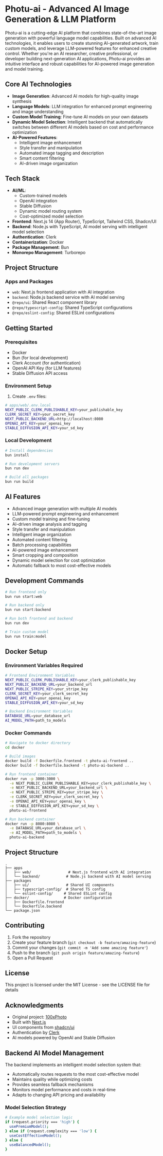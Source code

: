 # Photu-ai - Advanced AI Image Generation & LLM Platform

Photu-ai is a cutting-edge AI platform that combines state-of-the-art image generation with powerful language model capabilities. Built on advanced AI technologies, it enables users to create stunning AI-generated artwork, train custom models, and leverage LLM-powered features for enhanced creative control. Whether you're an AI researcher, creative professional, or developer building next-generation AI applications, Photu-ai provides an intuitive interface and robust capabilities for AI-powered image generation and model training.

## Core AI Technologies

- **Image Generation**: Advanced AI models for high-quality image synthesis
- **Language Models**: LLM integration for enhanced prompt engineering and image understanding
- **Custom Model Training**: Fine-tune AI models on your own datasets
- **Dynamic Model Selection**: Intelligent backend that automatically switches between different AI models based on cost and performance optimization
- **AI-Powered Features**:
  - Intelligent image enhancement
  - Style transfer and manipulation
  - Automated image tagging and description
  - Smart content filtering
  - AI-driven image organization

## Tech Stack

- **AI/ML**: 
  - Custom-trained models
  - OpenAI integration
  - Stable Diffusion
  - Dynamic model routing system
  - Cost-optimized model selection
- **Frontend**: Next.js 14 (App Router), TypeScript, Tailwind CSS, Shadcn/UI
- **Backend**: Node.js with TypeScript, AI model serving with intelligent model selection
- **Authentication**: Clerk
- **Containerization**: Docker
- **Package Management**: Bun
- **Monorepo Management**: Turborepo

## Project Structure

### Apps and Packages

- `web`: Next.js frontend application with AI integration
- `backend`: Node.js backend service with AI model serving
- `@repo/ui`: Shared React component library
- `@repo/typescript-config`: Shared TypeScript configurations
- `@repo/eslint-config`: Shared ESLint configurations

## Getting Started

### Prerequisites

- Docker
- Bun (for local development)
- Clerk Account (for authentication)
- OpenAI API Key (for LLM features)
- Stable Diffusion API access

### Environment Setup

1. Create `.env` files:

```bash
# apps/web/.env.local
NEXT_PUBLIC_CLERK_PUBLISHABLE_KEY=your_publishable_key
CLERK_SECRET_KEY=your_secret_key
NEXT_PUBLIC_BACKEND_URL=http://localhost:8080
OPENAI_API_KEY=your_openai_key
STABLE_DIFFUSION_API_KEY=your_sd_key
```

### Local Development

```bash
# Install dependencies
bun install

# Run development servers
bun run dev

# Build all packages
bun run build
```

## AI Features

- Advanced image generation with multiple AI models
- LLM-powered prompt engineering and enhancement
- Custom model training and fine-tuning
- AI-driven image analysis and tagging
- Style transfer and manipulation
- Intelligent image organization
- Automated content filtering
- Batch processing capabilities
- AI-powered image enhancement
- Smart cropping and composition
- Dynamic model selection for cost optimization
- Automatic fallback to most cost-effective models

## Development Commands

```bash
# Run frontend only
bun run start:web

# Run backend only
bun run start:backend

# Run both frontend and backend
bun run dev

# Train custom model
bun run train:model
```

## Docker Setup

### Environment Variables Required

```bash
# Frontend Environment Variables
NEXT_PUBLIC_CLERK_PUBLISHABLE_KEY=your_clerk_publishable_key
NEXT_PUBLIC_BACKEND_URL=your_backend_url
NEXT_PUBLIC_STRIPE_KEY=your_stripe_key
CLERK_SECRET_KEY=your_clerk_secret_key
OPENAI_API_KEY=your_openai_key
STABLE_DIFFUSION_API_KEY=your_sd_key

# Backend Environment Variables
DATABASE_URL=your_database_url
AI_MODEL_PATH=path_to_models
```

### Docker Commands

```bash
# Navigate to docker directory
cd docker

# Build images
docker build -f Dockerfile.frontend -t photu-ai-frontend ..
docker build -f Dockerfile.backend -t photu-ai-backend ..

# Run frontend container
docker run -p 3000:3000 \
  -e NEXT_PUBLIC_CLERK_PUBLISHABLE_KEY=your_clerk_publishable_key \
  -e NEXT_PUBLIC_BACKEND_URL=your_backend_url \
  -e NEXT_PUBLIC_STRIPE_KEY=your_stripe_key \
  -e CLERK_SECRET_KEY=your_clerk_secret_key \
  -e OPENAI_API_KEY=your_openai_key \
  -e STABLE_DIFFUSION_API_KEY=your_sd_key \
  photu-ai-frontend

# Run backend container
docker run -p 8080:8080 \
  -e DATABASE_URL=your_database_url \
  -e AI_MODEL_PATH=path_to_models \
  photu-ai-backend
```

## Project Structure

```
.
├── apps
│   ├── web/                 # Next.js frontend with AI integration
│   └── backend/            # Node.js backend with AI model serving
├── packages
│   ├── ui/                 # Shared UI components
│   ├── typescript-config/  # Shared TS config
│   └── eslint-config/     # Shared ESLint config
├── docker/                # Docker configuration
│   ├── Dockerfile.frontend
│   └── Dockerfile.backend
└── package.json
```

## Contributing

1. Fork the repository
2. Create your feature branch (`git checkout -b feature/amazing-feature`)
3. Commit your changes (`git commit -m 'Add some amazing feature'`)
4. Push to the branch (`git push origin feature/amazing-feature`)
5. Open a Pull Request

## License

This project is licensed under the MIT License - see the LICENSE file for details

## Acknowledgments

- Original project: [100xPhoto](https://github.com/code100x/photo-ai)
- Built with [Next.js](https://nextjs.org/)
- UI components from [shadcn/ui](https://ui.shadcn.com/)
- Authentication by [Clerk](https://clerk.com/)
- AI models powered by OpenAI and Stable Diffusion

## Backend AI Model Management

The backend implements an intelligent model selection system that:
- Automatically routes requests to the most cost-effective model
- Maintains quality while optimizing costs
- Provides seamless fallback mechanisms
- Monitors model performance and costs in real-time
- Adapts to changing API pricing and availability

### Model Selection Strategy

```bash
# Example model selection logic
if (request.priority === 'high') {
  usePremiumModel();
} else if (request.complexity === 'low') {
  useCostEffectiveModel();
} else {
  useBalancedModel();
}
```
